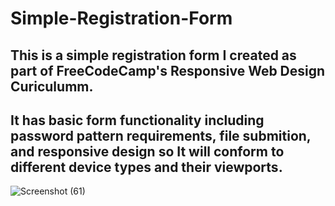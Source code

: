 # Simple-Registration-Form

## This is a simple registration form I created as part of FreeCodeCamp's Responsive Web Design Curiculumm. 
## It has basic form functionality including password pattern requirements, file submition, and responsive design so It will conform to different device types and their viewports.
![Screenshot (61)](https://user-images.githubusercontent.com/96010130/205141736-f53b13af-2b9e-4968-b202-e3e6cfa8157f.png)
